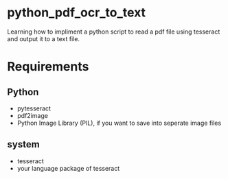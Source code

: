 # python_pdf_ocr_to_text
Learning how to impliment a python script to read a pdf file using tesseract and output it to a text file.

# Requirements
## Python
- pytesseract
- pdf2image
- Python Image Library (PIL), if you want to save into seperate image files

## system
- tesseract
- your language package of tesseract
